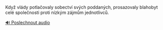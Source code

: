 
Když vlády potlačovaly sobectví svých poddaných, prosazovaly blahobyt celé společnosti proti nízkým zájmům jednotlivců.

[🔊 Poslechnout audio](/data/7-paragraphs/audio/chapter_139/para_010-Kdy-vldy-potlaovaly-sobectv-svch-poddanch-p.mp3)
